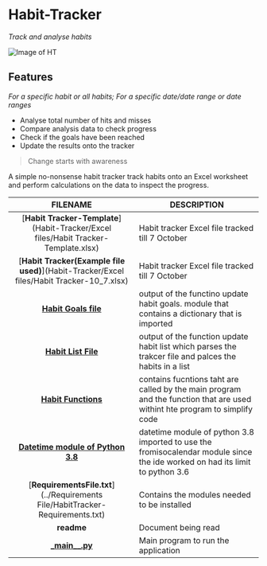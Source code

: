 # **Habit-Tracker**
_Track and analyse habits_

![Image of HT](https://media.giphy.com/media/Zr9FfobRExF6FuRsJr/giphy.gif)


## Features
 _For a specific habit or all habits; For a specific date/date range or date ranges_
  * Analyse total number of hits and misses
  * Compare analysis data to check progress
  * Check if the goals have been reached 
  * Update the results onto the tracker
  
> Change starts with awareness
  
   A simple no-nonsense habit tracker track habits onto an Excel worksheet and perform calculations on the data to inspect the progress.

 FILENAME | DESCRIPTION 
  :---:|--- 
[__Habit Tracker-Template__](Habit-Tracker/Excel files/Habit Tracker-Template.xlsx)| Habit tracker Excel file tracked till 7 October
[__Habit Tracker(Example file used)__](Habit-Tracker/Excel files/Habit Tracker-10_7.xlsx)| Habit tracker Excel file tracked till 7 October
[__Habit Goals file__](Habit-Tracker/Modules/HabitGoalsFile.py)| output of the functino update habit goals. module that contains a dictionary that is imported 
[__Habit List File__](../Modules/HabitListFile.py)| output of the function update habit list which parses the trakcer file and palces the habits in a list
[__Habit Functions__](Habit-Tracker/Modules/HabitTrackerFunctions.py)| contains fucntions taht are called by the main program and the function that are used withint hte program to simplify code
[__Datetime module of Python 3.8__](../Datetime38.py)| datetime module of python 3.8 imported to use the fromisocalendar module since the ide worked on had its limit to python 3.6
[__RequirementsFile.txt__](../Requirements File/HabitTracker-Requirements.txt)| Contains the modules needed to be installed
 __readme__ | Document being read
[ \___main\_\_.py__](../__main__.py)| Main program to run the application 

